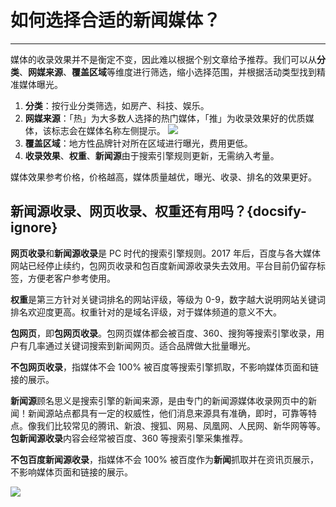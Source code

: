 # 如何选择合适的新闻媒体？

---
媒体的收录效果并不是衡定不变，因此难以根据个别文章给予推荐。我们可以从**分类**、**网媒来源**、**覆盖区域**等维度进行筛选，缩小选择范围，并根据活动类型找到精准媒体曝光。

1. **分类**：按行业分类筛选，如房产、科技、娱乐。
2. **网媒来源**：「热」为大多数人选择的热门媒体，「推」为收录效果好的优质媒体，该标志会在媒体名称左侧提示。
![](http://tc.seoipo.com/20210408141931.png)
3. **覆盖区域**：地方性品牌针对所在区域进行曝光，费用更低。
4. **收录效果**、**权重**、**新闻源**由于搜索引擎规则更新，无需纳入考量。

媒体效果参考价格，价格越高，媒体质量越优，曝光、收录、排名的效果更好。

## 新闻源收录、网页收录、权重还有用吗？{docsify-ignore}

**网页收录**和**新闻源收录**是 PC 时代的搜索引擎规则。2017 年后，百度与各大媒体网站已经停止续约，包网页收录和包百度新闻源收录失去效用。平台目前仍留存标签，方便老客户参考使用。

**权重**是第三方针对关键词排名的网站评级，等级为 0-9，数字越大说明网站关键词排名欢迎度更高。权重针对的是域名评级，对于媒体频道的意义不大。

**包网页**，即**包网页收录**。包网页媒体都会被百度、360、搜狗等搜索引擎收录，用户有几率通过关键词搜索到新闻网页。适合品牌做大批量曝光。

**不包网页收录**，指媒体不会 100% 被百度等搜索引擎抓取，不影响媒体页面和链接的展示。

**新闻源**顾名思义是搜索引擎的新闻来源，是由专门的新闻源媒体收录网页中的新闻！新闻源站点都具有一定的权威性，他们消息来源具有准确，即时，可靠等特点。像我们比较常见的腾讯、新浪、搜狐、网易、凤凰网、人民网、新华网等等。**包新闻源收录**内容会经常被百度、360 等搜索引擎采集推荐。

**不包百度新闻源收录**，指媒体不会 100% 被百度作为**新闻**抓取并在资讯页展示，不影响媒体页面和链接的展示。

![](http://tc.seoipo.com/20180919112913.png)
